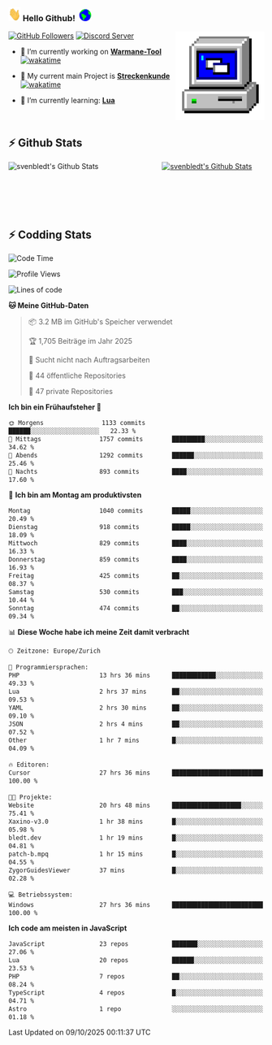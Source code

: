 ### <img src="https://github.com/svenbledt/svenbledt/blob/main/Assets/Hi.gif" height="28" width="24"> **Hello Github!** &nbsp;<img src="https://github.com/svenbledt/svenbledt/blob/main/Assets/Earth.gif" height="24" width="24">
[![GitHub Followers](https://img.shields.io/github/followers/svenbledt?label=Follow&style=flat-squaree&logo=github&labelColor=black&color=black&cacheSeconds=5)](https://github.com/svenbledt)
[![Discord Server](https://img.shields.io/discord/443405445831327754?style=flat-squeree&logo=discord&logoColor=white&label=Trojan%20Chillecke%20Server&labelColor=black&color=gray&cacheSeconds=3650)](https://discord.gg/c6GZKjVhxw)
<img align="right" alt="PC GIF" src="https://github.com/svenbledt/svenbledt/blob/main/Assets/PC.gif" width="175" />

<p>

 - 🔭 I’m currently working on **[Warmane-Tool](https://github.com/svenbledt/Warmane-Bot)** [![wakatime](https://wakatime.com/badge/user/eb1cebc0-6a00-4f39-ab37-6770a4331515/project/b1c02622-6489-4920-898c-6e91c5bba727.svg)](https://wakatime.com/badge/user/eb1cebc0-6a00-4f39-ab37-6770a4331515/project/b1c02622-6489-4920-898c-6e91c5bba727)
 - 🔭 My current main Project is **[Streckenkunde](https://github.com/Streckenkunde)** [![wakatime](https://wakatime.com/badge/user/eb1cebc0-6a00-4f39-ab37-6770a4331515/project/8c10f4f0-0d09-4e0e-b526-eec4de9936b6.svg)](https://wakatime.com/badge/user/eb1cebc0-6a00-4f39-ab37-6770a4331515/project/8c10f4f0-0d09-4e0e-b526-eec4de9936b6)

 - 🌱 I’m currently learning: **[Lua](https://www.lua.org/)**
 
</p>

<br>

## :zap: Github Stats

<a href="https://github.com/svenbledt">
  <img align="left" src="https://github-readme-stats.vercel.app/api?username=svenbledt&show_icons=true&title_color=c9d1d9&icon_color=58a6da&text_color=c9d1d9&bg_color=0d1117&hide=issues" alt="svenbledt's Github Stats" width="60%">
 </a>
 <a href="https://github.com/svenbledt">
 <img src="https://github-readme-stats.vercel.app/api/top-langs/?username=svenbledt&show_icons=true&title_color=c9d1d9&icon_color=58a6da&text_color=c9d1d9&bg_color=0d1117" alt="svenbledt's Github Stats" width="35%">
 </a>

<br> <br> <br> <br> 
## :zap: Codding Stats

<!--START_SECTION:waka-->
![Code Time](http://img.shields.io/badge/Code%20Time-1%2C035%20hrs%2031%20mins-blue)

![Profile Views](http://img.shields.io/badge/Profilansichten-0-blue)

![Lines of code](https://img.shields.io/badge/Seit%20Hallo%20Welt%20habe%20ich%20geschrieben-37.8%20million%20Codezeilen-blue)

**🐱 Meine GitHub-Daten** 

> 📦 3.2 MB im GitHub's Speicher verwendet 
 > 
> 🏆 1,705 Beiträge im Jahr 2025
 > 
> 🚫 Sucht nicht nach Auftragsarbeiten
 > 
> 📜 44 öffentliche Repositories 
 > 
> 🔑 47 private Repositories 
 > 
**Ich bin ein Frühaufsteher 🐤** 

```text
🌞 Morgens                1133 commits        ██████░░░░░░░░░░░░░░░░░░░   22.33 % 
🌆 Mittags                1757 commits        █████████░░░░░░░░░░░░░░░░   34.62 % 
🌃 Abends                 1292 commits        ██████░░░░░░░░░░░░░░░░░░░   25.46 % 
🌙 Nachts                 893 commits         ████░░░░░░░░░░░░░░░░░░░░░   17.60 % 
```
📅 **Ich bin am Montag am produktivsten** 

```text
Montag                   1040 commits        █████░░░░░░░░░░░░░░░░░░░░   20.49 % 
Dienstag                 918 commits         █████░░░░░░░░░░░░░░░░░░░░   18.09 % 
Mittwoch                 829 commits         ████░░░░░░░░░░░░░░░░░░░░░   16.33 % 
Donnerstag               859 commits         ████░░░░░░░░░░░░░░░░░░░░░   16.93 % 
Freitag                  425 commits         ██░░░░░░░░░░░░░░░░░░░░░░░   08.37 % 
Samstag                  530 commits         ███░░░░░░░░░░░░░░░░░░░░░░   10.44 % 
Sonntag                  474 commits         ██░░░░░░░░░░░░░░░░░░░░░░░   09.34 % 
```


📊 **Diese Woche habe ich meine Zeit damit verbracht** 

```text
🕑︎ Zeitzone: Europe/Zurich

💬 Programmiersprachen: 
PHP                      13 hrs 36 mins      ████████████░░░░░░░░░░░░░   49.33 % 
Lua                      2 hrs 37 mins       ██░░░░░░░░░░░░░░░░░░░░░░░   09.53 % 
YAML                     2 hrs 30 mins       ██░░░░░░░░░░░░░░░░░░░░░░░   09.10 % 
JSON                     2 hrs 4 mins        ██░░░░░░░░░░░░░░░░░░░░░░░   07.52 % 
Other                    1 hr 7 mins         █░░░░░░░░░░░░░░░░░░░░░░░░   04.09 % 

🔥 Editoren: 
Cursor                   27 hrs 36 mins      █████████████████████████   100.00 % 

🐱‍💻 Projekte: 
Website                  20 hrs 48 mins      ███████████████████░░░░░░   75.41 % 
Xaxino-v3.0              1 hr 38 mins        █░░░░░░░░░░░░░░░░░░░░░░░░   05.98 % 
bledt.dev                1 hr 19 mins        █░░░░░░░░░░░░░░░░░░░░░░░░   04.81 % 
patch-b.mpq              1 hr 15 mins        █░░░░░░░░░░░░░░░░░░░░░░░░   04.55 % 
ZygorGuidesViewer        37 mins             █░░░░░░░░░░░░░░░░░░░░░░░░   02.28 % 

💻 Betriebssystem: 
Windows                  27 hrs 36 mins      █████████████████████████   100.00 % 
```

**Ich code am meisten in JavaScript** 

```text
JavaScript               23 repos            ███████░░░░░░░░░░░░░░░░░░   27.06 % 
Lua                      20 repos            ██████░░░░░░░░░░░░░░░░░░░   23.53 % 
PHP                      7 repos             ██░░░░░░░░░░░░░░░░░░░░░░░   08.24 % 
TypeScript               4 repos             █░░░░░░░░░░░░░░░░░░░░░░░░   04.71 % 
Astro                    1 repo              ░░░░░░░░░░░░░░░░░░░░░░░░░   01.18 % 
```




 Last Updated on 09/10/2025 00:11:37 UTC
<!--END_SECTION:waka-->
